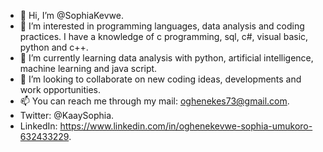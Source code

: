 - 👋 Hi, I’m @SophiaKevwe.
- 👀 I’m interested in programming languages, data analysis and coding practices. I have a knowledge of c programming, sql, c#, visual basic, python and c++. 
- 🌱 I’m currently learning data analysis with python, artificial intelligence, machine learning and java script.
- 💞️ I’m looking to collaborate on new coding ideas, developments and work opportunities.
- 📫 You can reach me through my mail: oghenekes73@gmail.com.       
- Twitter: @KaaySophia.    
- LinkedIn: https://www.linkedin.com/in/oghenekevwe-sophia-umukoro-632433229.

<!---
SophiaKevwe/SophiaKevwe is a ✨ special ✨ repository because its `README.md` (this file) appears on your GitHub profile.
You can click the Preview link to take a look at your changes.
--->
